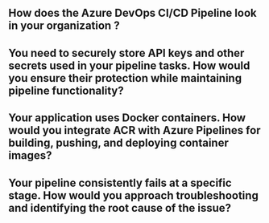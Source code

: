 ## How does the Azure DevOps CI/CD Pipeline look in your organization ?

## You need to securely store API keys and other secrets used in your pipeline tasks. How would you ensure their protection while maintaining pipeline functionality?

## Your application uses Docker containers. How would you integrate ACR with Azure Pipelines for building, pushing, and deploying container images?

## Your pipeline consistently fails at a specific stage. How would you approach troubleshooting and identifying the root cause of the issue?
